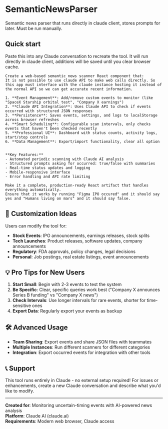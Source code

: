 # SemanticNewsParser
Semantic news parser that runs directly in claude client, stores prompts for later. Must be run manually.

## Quick start
Paste this into any Claude conversation to recreate the tool. It will run directly in claude client, additions will be saved until you clear browser cache.

```
Create a web-based semantic news scanner React component that:
It is not possible to use claude API to make web calls directly. So this app must interface with the claude instance hosting it instead of the normal API so we can get accurate recent information.

1. **Event Management**: Add/remove custom events to monitor (like "SpaceX Starship orbital test", "Company X earnings")
2. **Claude API Integration**: Uses Claude API to check if events occurred with structured JSON responses  
3. **Persistence**: Saves events, settings, and logs to localStorage across browser refreshes
4. **Smart Scheduling**: Configurable scan intervals, only checks events that haven't been checked recently
5. **Professional UI**: Dashboard with status counts, activity logs, start/stop controls
6. **Data Management**: Export/import functionality, clear all option


**Key Features:**
- Automated periodic scanning with Claude AI analysis
- Structured prompts asking for occurred: true/false with summaries
- Real-time status updates and logging
- Mobile-responsive interface
- Error handling and API rate limiting

Make it a complete, production-ready React artifact that handles everything automatically.
Ensure that it works by running "Figma IPO occured" and it should say yes and "Humans living on mars" and it should say false.
```

## 🔧 Customization Ideas

Users can modify the tool for:
- **Stock Events**: IPO announcements, earnings releases, stock splits
- **Tech Launches**: Product releases, software updates, company announcements  
- **Regulatory**: FDA approvals, policy changes, legal decisions
- **Personal**: Job postings, real estate listings, event announcements

## 💡 Pro Tips for New Users

1. **Start Small**: Begin with 2-3 events to test the system
2. **Be Specific**: Clear, specific queries work best ("Company X announces Series B funding" vs "Company X news")
3. **Check Intervals**: Use longer intervals for rare events, shorter for time-sensitive ones
4. **Export Data**: Regularly export your events as backup

## 🛠️ Advanced Usage

- **Team Sharing**: Export events and share JSON files with teammates
- **Multiple Instances**: Run different scanners for different categories
- **Integration**: Export occurred events for integration with other tools

## 📞 Support

This tool runs entirely in Claude - no external setup required!
For issues or enhancements, create a new Claude conversation and describe what you'd like to modify.

---

**Created for**: Monitoring uncertain-timing events with AI-powered news analysis  
**Platform**: Claude AI (claude.ai)  
**Requirements**: Modern web browser, Claude access
